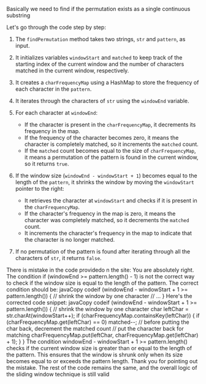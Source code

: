 Basically we need to find if the permutation exists as a single continuous substring

Let's go through the code step by step:

1. The `findPermutation` method takes two strings, `str` and `pattern`, as input.

2. It initializes variables `windowStart` and `matched` to keep track of the starting index of the current window and the number of characters matched in the current window, respectively.

3. It creates a `charFrequencyMap` using a HashMap to store the frequency of each character in the `pattern`.

4. It iterates through the characters of `str` using the `windowEnd` variable.

5. For each character at `windowEnd`:
   - If the character is present in the `charFrequencyMap`, it decrements its frequency in the map.
   - If the frequency of the character becomes zero, it means the character is completely matched, so it increments the `matched` count.
   - If the `matched` count becomes equal to the size of `charFrequencyMap`, it means a permutation of the pattern is found in the current window, so it returns `true`.

6. If the window size (`windowEnd - windowStart + 1`) becomes equal to the length of the `pattern`, it shrinks the window by moving the `windowStart` pointer to the right:
   - It retrieves the character at `windowStart` and checks if it is present in the `charFrequencyMap`.
   - If the character's frequency in the map is zero, it means the character was completely matched, so it decrements the `matched` count.
   - It increments the character's frequency in the map to indicate that the character is no longer matched.

7. If no permutation of the pattern is found after iterating through all the characters of `str`, it returns `false`.

There is mistake in the code providedo n the site:
You are absolutely right. The condition if (windowEnd >= pattern.length() - 1) is not the correct way to check if the window size is equal to the length of the pattern.
The correct condition should be:
javaCopy codeif (windowEnd - windowStart + 1 >= pattern.length()) {
    // shrink the window by one character
    // ...
}
Here's the corrected code snippet:
javaCopy codeif (windowEnd - windowStart + 1 >= pattern.length()) { // shrink the window by one character
    char leftChar = str.charAt(windowStart++);
    if (charFrequencyMap.containsKey(leftChar)) {
        if (charFrequencyMap.get(leftChar) == 0)
            matched--; // before putting the char back, decrement the matched count
        // put the character back for matching
        charFrequencyMap.put(leftChar, charFrequencyMap.get(leftChar) + 1);
    }
}
The condition windowEnd - windowStart + 1 >= pattern.length() checks if the current window size is greater than or equal to the length of the pattern. This ensures that the window is shrunk only when its size becomes equal to or exceeds the pattern length.
Thank you for pointing out the mistake. The rest of the code remains the same, and the overall logic of the sliding window technique is still valid
